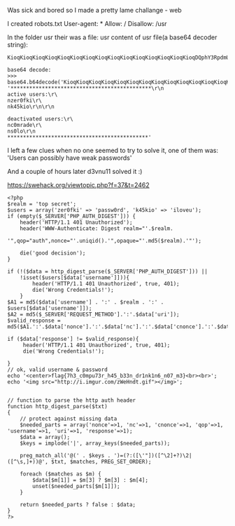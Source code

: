 Was sick and bored so I made a pretty lame challange - web

I created robots.txt
      User-agent: *
      Allow: /
      Disallow: /usr
      
In the folder usr their was a file: usr
content of usr file(a base64 decoder string):
```
KioqKioqKioqKioqKioqKioqKioqKioqKioqKioqKioqKioqKioqKioqKioqDQphY3RpdmUgdXNlcnM6DQp6ZXIwZmtpDQprNDVraW8NCg0KZGVhY3RpdmF0ZWQgdXNlcnM6DQpjMG1yYWRlDQpzMGxvDQoqKioqKioqKioqKioqKioqKioqKioqKioqKioqKioqKioqKioqKioqKioqKio=
```
```
base64 decode:
>>> base64.b64decode('KioqKioqKioqKioqKioqKioqKioqKioqKioqKioqKioqKioqKioqKioqKioqDQphY3RpdmUgdXNlcnM6DQp6ZXIwZmtpDQprNDVraW8NCg0KZGVhY3RpdmF0ZWQgdXNlcnM6DQpjMG1yYWRlDQpzMGxvDQoqKioqKioqKioqKioqKioqKioqKioqKioqKioqKioqKioqKioqKioqKioqKio=')
'*********************************************\r\n
active users:\r\
nzer0fki\r\
nk45kio\r\n\r\n

deactivated users:\r\
nc0mrade\r\
ns0lo\r\n
*********************************************'
```

I left a few clues when no one seemed to try to solve it, one of them was:
'Users can possibly have weak passwords'

And a couple of hours later d3vnu11 solved it :)

https://swehack.org/viewtopic.php?f=37&t=2462

```
<?php
$realm = 'top secret';
$users = array('zer0fki' => 'passw0rd', 'k45kio' => 'iloveu');
if (empty($_SERVER['PHP_AUTH_DIGEST'])) {
    header('HTTP/1.1 401 Unauthorized');
    header('WWW-Authenticate: Digest realm="'.$realm.
           '",qop="auth",nonce="'.uniqid().'",opaque="'.md5($realm).'"');

    die('good decision');
}

if (!($data = http_digest_parse($_SERVER['PHP_AUTH_DIGEST'])) ||
    !isset($users[$data['username']])){
    	header('HTTP/1.1 401 Unauthorized', true, 401);
    	die('Wrong Credentials!');
    }
$A1 = md5($data['username'] . ':' . $realm . ':' . $users[$data['username']]);
$A2 = md5($_SERVER['REQUEST_METHOD'].':'.$data['uri']);
$valid_response = md5($A1.':'.$data['nonce'].':'.$data['nc'].':'.$data['cnonce'].':'.$data['qop'].':'.$A2);

if ($data['response'] != $valid_response){
   	 header('HTTP/1.1 401 Unauthorized', true, 401);	
	 die('Wrong Credentials!');

}   	
// ok, valid username & password
echo '<center>flag{7h3_c0mpu73r_h45_b33n_dr1nk1n6_n07_m3}<br><br>';
echo '<img src="http://i.imgur.com/zWeHndt.gif"></img>';


// function to parse the http auth header
function http_digest_parse($txt)
{
    // protect against missing data
    $needed_parts = array('nonce'=>1, 'nc'=>1, 'cnonce'=>1, 'qop'=>1, 'username'=>1, 'uri'=>1, 'response'=>1);
    $data = array();
    $keys = implode('|', array_keys($needed_parts));

    preg_match_all('@(' . $keys . ')=(?:([\'"])([^\2]+?)\2|([^\s,]+))@', $txt, $matches, PREG_SET_ORDER);

    foreach ($matches as $m) {
        $data[$m[1]] = $m[3] ? $m[3] : $m[4];
        unset($needed_parts[$m[1]]);
    }

    return $needed_parts ? false : $data;
}
?>
```
